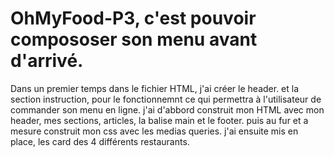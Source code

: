 # OhMyFood-P3, c'est pouvoir compososer son menu avant d'arrivé.
Dans un premier temps dans le fichier HTML, j'ai créer le header. et la section instruction, pour le fonctionnemnt ce qui permettra à l'utilisateur de commander son menu en ligne.
j'ai d'abbord construit mon HTML avec mon header, mes sections, articles, la balise main et le footer.
puis au fur et a mesure construit mon css avec les medias queries.
j'ai ensuite mis en place, les card des 4 différents restaurants. 
  
